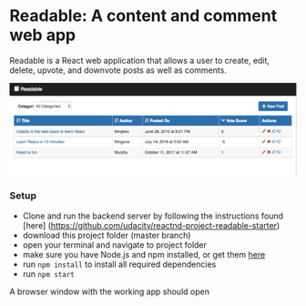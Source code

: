 Readable: A content and comment web app
===

Readable is a React web application that allows a user to create, edit, delete, upvote, and downvote posts as well as comments.

![Main Page](/screenshots/home.png)

### Setup
- Clone and run the backend server by following the instructions found [here] (https://github.com/udacity/reactnd-project-readable-starter)
- download this project folder (master branch)
- open your terminal and navigate to project folder
- make sure you have Node.js and npm installed, or get them [here](https://nodejs.org/it/download)
- run `npm install` to install all required dependencies
- run `npm start`

A browser window with the working app should open